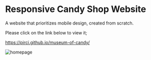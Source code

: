 # Responsive Candy Shop Website
 
A website that prioritizes mobile design, created from scratch.


Please click on the link below to view it;

https://pirci.github.io/museum-of-candy/

![homepage](https://user-images.githubusercontent.com/43238947/115959611-4f635580-a50d-11eb-9617-880645541c48.png)
